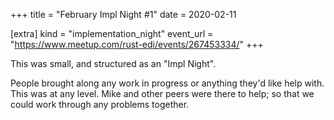 +++
title = "February Impl Night #1"
date = 2020-02-11

[extra]
kind = "implementation_night"
event_url = "https://www.meetup.com/rust-edi/events/267453334/"
+++

This was small, and structured as an "Impl Night".

People brought along any work in progress or anything
they'd like help with. This was at any level. Mike and
other peers were there to help; so that we could work
through any problems together.
